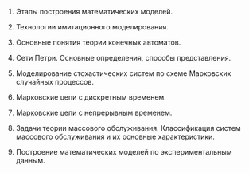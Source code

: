 
1. Этапы построения математических моделей. 

2. Технологии имитационного моделирования. 

3. Основные понятия теории конечных автоматов. 

4. Сети Петри. Основные определения, способы представления. 

5. Моделирование стохастических систем по схеме Марковских случайных процессов. 

6. Марковские цепи с дискретным временем. 

7. Марковские цепи с непрерывным временем. 

8. Задачи теории массового обслуживания. Классификация систем массового обслуживания и их основные характеристики. 

9. Построение математических моделей по экспериментальным данным.
